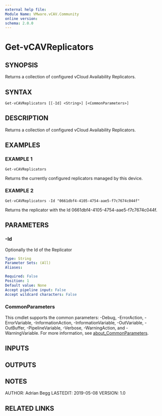 ```yaml
---
external help file:
Module Name: VMware.vCAV.Community
online version:
schema: 2.0.0
---
```


# Get-vCAVReplicators

## SYNOPSIS
Returns a collection of configured vCloud Availability Replicators.

## SYNTAX

```
Get-vCAVReplicators [[-Id] <String>] [<CommonParameters>]
```

## DESCRIPTION
Returns a collection of configured vCloud Availability Replicators.

## EXAMPLES

### EXAMPLE 1
```
Get-vCAVReplicators
```

Returns the currently configured replicators managed by this device.

### EXAMPLE 2
```
Get-vCAVReplicators -Id "0661dbf4-4105-4754-aae5-f7c7674c044f"
```

Returns the replicator with the Id 0661dbf4-4105-4754-aae5-f7c7674c044f.

## PARAMETERS

### -Id
Optionally the Id of the Replicator

```yaml
Type: String
Parameter Sets: (All)
Aliases:

Required: False
Position: 1
Default value: None
Accept pipeline input: False
Accept wildcard characters: False
```

### CommonParameters
This cmdlet supports the common parameters: -Debug, -ErrorAction, -ErrorVariable, -InformationAction, -InformationVariable, -OutVariable, -OutBuffer, -PipelineVariable, -Verbose, -WarningAction, and -WarningVariable. For more information, see [about_CommonParameters](http://go.microsoft.com/fwlink/?LinkID=113216).

## INPUTS

## OUTPUTS

## NOTES
AUTHOR: Adrian Begg
LASTEDIT: 2019-05-08
VERSION: 1.0

## RELATED LINKS
